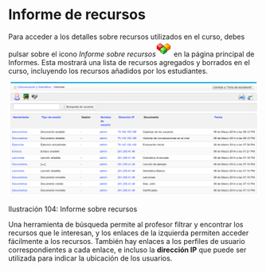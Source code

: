 # Informe de recursos

Para acceder a los detalles sobre recursos utilizados en el curso, debes pulsar sobre el icono _Informe sobre recursos_![](../../.gitbook/assets/graphics55%20%284%29.png) en la página principal de Informes. Esta mostrará una lista de recursos agregados y borrados en el curso, incluyendo los recursos añadidos por los estudiantes.

![](../../.gitbook/assets/graficos87%20%286%29.png)

Ilustración 104: Informe sobre recursos

Una herramienta de búsqueda permite al profesor filtrar y encontrar los recursos que le interesan, y los enlaces de la izquierda permiten acceder fácilmente a los recursos. También hay enlaces a los perfiles de usuario correspondientes a cada enlace, e incluso la **dirección IP** que puede ser utilizada para indicar la ubicación de los usuarios.


